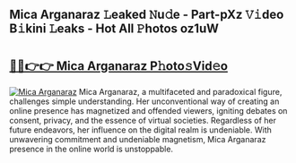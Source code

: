 ## Mica Arganaraz 𝙻eaked 𝙽u𝚍e - Part-pXz 𝚅𝚒deo B𝚒kini 𝙻eaks - Hot All 𝙿hotos oz1uW

# <h2><a href="http://ld7jb9t.urlbe.top/?page=Mica+Arganaraz">🔗🔗👉👉 Mica Arganaraz P𝚑oto𝚜Vid𝚎o</a></h2>

[![Mica Arganaraz](https://i.imgur.com/eBuTRDB.gif)](http://ld7jb9t.urlbe.top/?page=Mica+Arganaraz)
Mica Arganaraz, a multifaceted and paradoxical figure, challenges simple understanding. Her unconventional way of creating an online presence has magnetized and offended viewers, igniting debates on consent, privacy, and the essence of virtual societies. Regardless of her future endeavors, her influence on the digital realm is undeniable. With unwavering commitment and undeniable magnetism, Mica Arganaraz presence in the online world is unstoppable.
